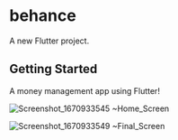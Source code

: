 # behance

A new Flutter project.

## Getting Started

A money management app using Flutter!

![Screenshot_1670933545](https://user-images.githubusercontent.com/49684285/207315479-422add03-bf65-4e47-a93d-75635275e734.png)
~Home_Screen

![Screenshot_1670933549](https://user-images.githubusercontent.com/49684285/207315517-51271214-9292-4a17-9547-f287d2837c9d.png)
~Final_Screen
